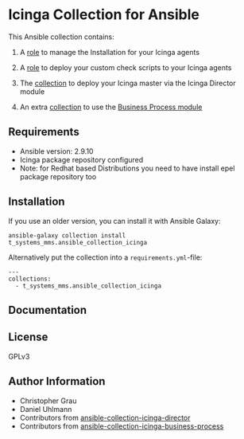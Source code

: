 # Icinga Collection for Ansible

This Ansible collection contains:

  1. A [role](roles/icinga_agent) to manage the Installation for your Icinga agents

  2. A [role](roles/icinga_plugins) to deploy your custom check scripts to your Icinga agents

  3. The [collection](https://github.com/T-Systems-MMS/ansible-collection-icinga-director) to deploy your Icinga master via the Icinga Director module

  4. An extra [collection](https://github.com/T-Systems-MMS/ansible-collection-icinga-business-process) to use the [Business Process module](https://github.com/Icinga/icingaweb2-module-businessprocess)

## Requirements

- Ansible version: 2.9.10
- Icinga package repository configured
- Note: for Redhat based Distributions you need to have install epel package repository too

## Installation

If you use an older version, you can install it with Ansible Galaxy:
```
ansible-galaxy collection install t_systems_mms.ansible_collection_icinga
```

Alternatively put the collection into a `requirements.yml`-file:
```
---
collections:
  - t_systems_mms.ansible_collection_icinga
```

## Documentation

## License

GPLv3

## Author Information

* Christopher Grau
* Daniel Uhlmann
* Contributors from [ansible-collection-icinga-director ](https://github.com/T-Systems-MMS/ansible-collection-icinga-director/graphs/contributors)
* Contributors from [ansible-collection-icinga-business-process](https://github.com/T-Systems-MMS/ansible-collection-icinga-business-process/graphs/contributors)
